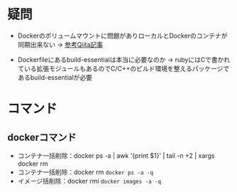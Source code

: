# 疑問
- Dockerのボリュームマウントに問題がありローカルとDockerのコンテナが同期出来ない
→ [参考Qiita記事](https://qiita.com/azul915/items/5b7063cbc80192343fc0)

- Dockerfileにあるbuild-essentialは本当に必要なのか
→ rubyにはCで書かれている拡張モジュールもあるのでC/C++のビルド環境を整えるパッケージであるbuild-essentialが必要

# コマンド

## dockerコマンド
 - コンテナ一括削除：docker ps -a | awk '{print $1}' | tail -n +2 | xargs docker rm
 - コンテナ一括削除：docker rm `docker ps -a -q`
 - イメージ括削除：docker rmi `docker images -a -q`

